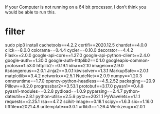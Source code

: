 If your Computer is not running on a 64 bit processor, I don't think you would be able to run this.

# filter

sudo pip3 install cachetools==4.2.2 certifi==2020.12.5 chardet==4.0.0 click==8.0.0 colorama==0.4.4 cycler==0.10.0 decorator==4.4.2 Flask==2.0.0 google-api-core==1.27.0 google-api-python-client==2.4.0 google-auth==1.30.0 google-auth-httplib2==0.1.0 googleapis-common-protos==1.53.0 httplib2==0.19.1 idna==2.10 imageio==2.9.0 itsdangerous==2.0.1 Jinja2==3.0.1 kiwisolver==1.3.1 MarkupSafe==2.0.1 matplotlib==3.4.2 networkx==2.5.1 NudeNet==2.0.9 numpy==1.20.3 onnxruntime==1.7.0 opencv-python-headless==4.5.2.52 packaging==20.9 Pillow==8.2.0 progressbar2==3.53.1 protobuf==3.17.0 pyasn1==0.4.8 pyasn1-modules==0.2.8 pydload==1.0.9 pyparsing==2.4.7 python-dateutil==2.8.1 python-utils==2.5.6 pytz==2021.1 PyWavelets==1.1.1 requests==2.25.1 rsa==4.7.2 scikit-image==0.18.1 scipy==1.6.3 six==1.16.0 tifffile==2021.4.8 uritemplate==3.0.1 urllib3==1.26.4 Werkzeug==2.0.1
